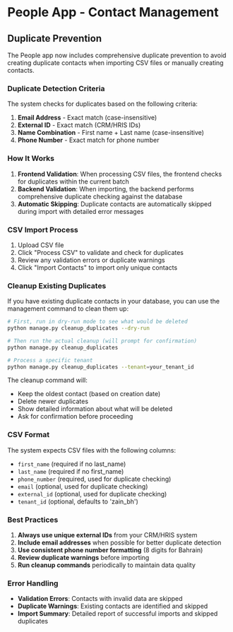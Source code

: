 # People App - Contact Management

## Duplicate Prevention

The People app now includes comprehensive duplicate prevention to avoid creating duplicate contacts when importing CSV files or manually creating contacts.

### Duplicate Detection Criteria

The system checks for duplicates based on the following criteria:

1. **Email Address** - Exact match (case-insensitive)
2. **External ID** - Exact match (CRM/HRIS IDs)
3. **Name Combination** - First name + Last name (case-insensitive)
4. **Phone Number** - Exact match for phone number

### How It Works

1. **Frontend Validation**: When processing CSV files, the frontend checks for duplicates within the current batch
2. **Backend Validation**: When importing, the backend performs comprehensive duplicate checking against the database
3. **Automatic Skipping**: Duplicate contacts are automatically skipped during import with detailed error messages

### CSV Import Process

1. Upload CSV file
2. Click "Process CSV" to validate and check for duplicates
3. Review any validation errors or duplicate warnings
4. Click "Import Contacts" to import only unique contacts

### Cleanup Existing Duplicates

If you have existing duplicate contacts in your database, you can use the management command to clean them up:

```bash
# First, run in dry-run mode to see what would be deleted
python manage.py cleanup_duplicates --dry-run

# Then run the actual cleanup (will prompt for confirmation)
python manage.py cleanup_duplicates

# Process a specific tenant
python manage.py cleanup_duplicates --tenant=your_tenant_id
```

The cleanup command will:
- Keep the oldest contact (based on creation date)
- Delete newer duplicates
- Show detailed information about what will be deleted
- Ask for confirmation before proceeding

### CSV Format

The system expects CSV files with the following columns:

- `first_name` (required if no last_name)
- `last_name` (required if no first_name)
- `phone_number` (required, used for duplicate checking)
- `email` (optional, used for duplicate checking)
- `external_id` (optional, used for duplicate checking)
- `tenant_id` (optional, defaults to 'zain_bh')

### Best Practices

1. **Always use unique external IDs** from your CRM/HRIS system
2. **Include email addresses** when possible for better duplicate detection
3. **Use consistent phone number formatting** (8 digits for Bahrain)
4. **Review duplicate warnings** before importing
5. **Run cleanup commands** periodically to maintain data quality

### Error Handling

- **Validation Errors**: Contacts with invalid data are skipped
- **Duplicate Warnings**: Existing contacts are identified and skipped
- **Import Summary**: Detailed report of successful imports and skipped duplicates
